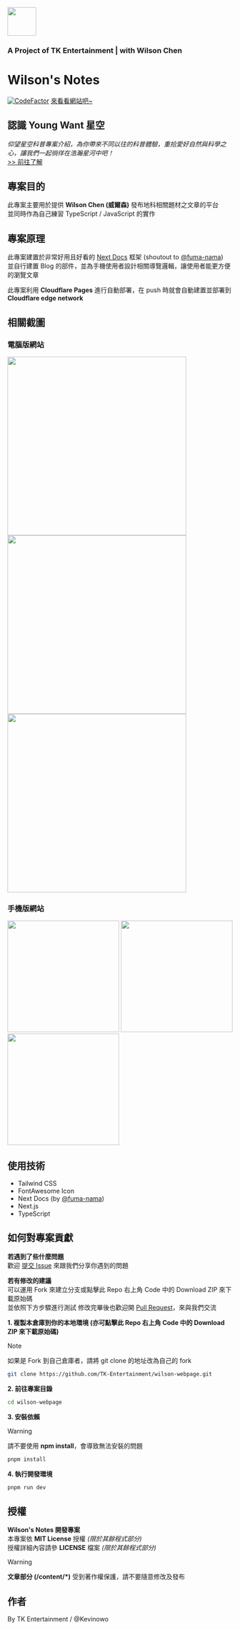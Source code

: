 <img src="https://i.imgur.com/wApgX8J.png" height=64 width=64></img>

### A Project of TK Entertainment | with Wilson Chen

# Wilson's Notes

[![CodeFactor](https://www.codefactor.io/repository/github/tk-entertainment/wilson-webpage/badge)](https://www.codefactor.io/repository/github/tk-entertainment/wilson-webpage)
[來看看網站吧~](https://wilson.trygong.uk)

## 認識 Young Want 星空

_仰望星空科普專案介紹，為你帶來不同以往的科普體驗，重拾愛好自然與科學之心，讓我們一起徜徉在浩瀚星河中吧！_  
[>> 前往了解](https://wilson.trygong.uk/blog/what-is-young-want-xin-kong)

## 專案目的

此專案主要用於提供 **Wilson Chen (威爾森)** 發布地科相關題材之文章的平台  
並同時作為自己練習 TypeScript / JavaScript 的實作

## 專案原理

此專案建置於非常好用且好看的 [Next Docs](https://github.com/fuma-nama/next-docs) 框架 (shoutout to [@fuma-nama](https://github.com/fuma-nama))  
並自行建置 Blog 的部件，並為手機使用者設計相關導覽邏輯，讓使用者能更方便的瀏覽文章

此專案利用 **Cloudflare Pages** 進行自動部署，在 push 時就會自動建置並部署到 **Cloudflare edge network**

## 相關截圖

### 電腦版網站

<img src="https://github.com/TK-Entertainment/wilson-webpage/assets/52964758/bd4d2172-d4fb-46a8-8fa6-a34ead15e318" width=400></img>
<img src="https://github.com/TK-Entertainment/wilson-webpage/assets/52964758/54b1ed42-3ebf-4ce4-b028-6b6a5c3a6af4" width=400></img>
<img src="https://github.com/TK-Entertainment/wilson-webpage/assets/52964758/4f677426-c6e3-49c9-a41f-aea0e714d925" width=400></img>

### 手機版網站

<img src="https://github.com/TK-Entertainment/wilson-webpage/assets/52964758/53672f4b-c20e-460b-9c5d-2519ae000ad6" width=250></img>
<img src="https://github.com/TK-Entertainment/wilson-webpage/assets/52964758/d2eae6df-f51a-46bd-a815-603fd3c64f89" width=250></img>
<img src="https://github.com/TK-Entertainment/wilson-webpage/assets/52964758/13cca01b-65e0-4894-b8fd-b03b42e84d7f" width=250></img>

## 使用技術

- Tailwind CSS
- FontAwesome Icon
- Next Docs (by [@fuma-nama](https://github.com/fuma-nama))
- Next.js
- TypeScript

## 如何對專案貢獻

**若遇到了些什麼問題**  
歡迎 [提交 Issue](https://github.com/TK-Entertainment/tkablent_music/issues) 來跟我們分享你遇到的問題

**若有修改的建議**  
可以運用 Fork 來建立分支或點擊此 Repo 右上角 Code 中的 Download ZIP 來下載原始碼  
並依照下方步驟進行測試
修改完畢後也歡迎開 [Pull Request](https://github.com/TK-Entertainment/tkablent_music/pulls)，來與我們交流

**1. 複製本倉庫到你的本地環境 (亦可點擊此 Repo 右上角 Code 中的 Download ZIP 來下載原始碼)**

> [!NOTE]  
> 如果是 Fork 到自己倉庫者，請將 git clone 的地址改為自己的 fork

```bash
git clone https://github.com/TK-Entertainment/wilson-webpage.git
```

**2. 前往專案目錄**

```bash
cd wilson-webpage
```

**3. 安裝依賴**

> [!WARNING]  
> 請不要使用 **npm install**，會導致無法安裝的問題

```bash
pnpm install
```

**4. 執行開發環境**

```bash
pnpm run dev
```

## 授權

**Wilson's Notes 開發專案**  
本專案依 **MIT License** 授權 _(限於其餘程式部分)_  
授權詳細內容請參 **LICENSE** 檔案 _(限於其餘程式部分)_

> [!WARNING]  
> **文章部分 (/content/\*)** 受到著作權保護，請不要隨意修改及發布

## 作者

By TK Entertainment / @Kevinowo
